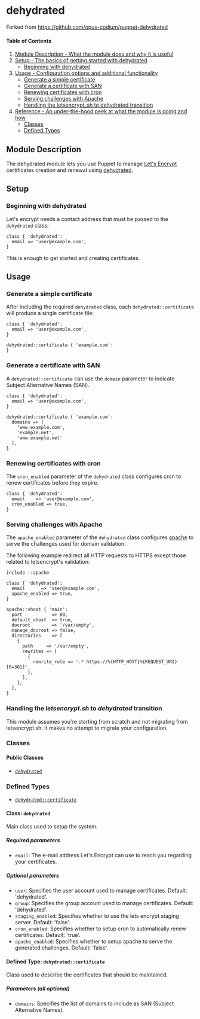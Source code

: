 # dehydrated

Forked from https://github.com/opus-codium/puppet-dehydrated

#### Table of Contents

1. [Module Description - What the module does and why it is useful](#module-description)
2. [Setup - The basics of getting started with dehydrated](#setup)
    * [Beginning with dehydrated](#beginning-with-dehydrated)
3. [Usage - Configuration options and additional functionality](#usage)
    * [Generate a simple certificate](#generate-a-simple-certificate)
    * [Generate a certificate with SAN](#generate-a-certificate-with-san)
    * [Renewing certificates with cron](#renewing-certificates-with-cron)
    * [Serving challenges with Apache](#serving-challenges-with-apache)
    * [Handling the letsencrypt\_sh to dehydrated transition](#handling-the-letsencryptsh-to-dehydrated-transition)
4. [Reference - An under-the-hood peek at what the module is doing and how](#reference)
    * [Classes](#classes)
    * [Defined Types](#defined-types)

## Module Description

The dehydrated module lets you use Puppet to manage [Let's Encrypt](https://letsencrypt.org/) certificates creation and renewal using [dehydrated](https://github.com/lukas2511/dehydrated).

## Setup

### Beginning with dehydrated

Let's encrypt needs a contact address that must be passed to the `dehydrated` class:

```puppet
class { 'dehydrated':
  email => 'user@example.com',
}
```

This is enough to get started and creating certificates.

## Usage

### Generate a simple certificate

After including the required `dehydrated` class, each `dehydrated::certificate` will produce a single certificate file:

```puppet
class { 'dehydrated':
  email => 'user@example.com',
}

dehydrated::certificate { 'example.com':
}
```

### Generate a certificate with SAN

A `dehydrated::certificate` can use the `domain` parameter to indicate Subject Alternative Names (SAN).

```puppet
class { 'dehydrated':
  email => 'user@example.com',
}

dehydrated::certificate { 'example.com':
  domains => [
    'www.example.com',
    'example.net',
    'www.example.net'
  ],
}
```

### Renewing certificates with cron

The `cron_enabled` parameter of the `dehydrated` class configures cron to renew certificates before they expire.

```puppet
class { 'dehydrated':
  email    => 'user@example.com',
  cron_enabled => true,
}
```

### Serving challenges with Apache

The `apache_enabled` parameter of the `dehydrated` class configures [apache](https://forge.puppet.com/puppetlabs/apache) to serve the challenges used for domain validation.

The following example redirect all HTTP requests to HTTPS except those related to letsencrypt's validation:

```puppet
include ::apache

class { 'dehydrated':
  email      => 'user@example.com',
  apache_enabled => true,
}

apache::vhost { 'main':
  port           => 80,
  default_vhost  => true,
  docroot        => '/var/empty',
  manage_docroot => false,
  directories    => [
    {
      path     => '/var/empty',
      rewrites => [
        {
          rewrite_rule => '.* https://%{HTTP_HOST}%{REQUEST_URI} [R=301]',
        },
      ],
    },
  ],
}
```

### Handling the *letsencrypt.sh* to *dehydrated* transition

This module assumes you're starting from scratch and not migrating from letsencrypt.sh. It makes no attempt to migrate your configuration.

### Classes

#### Public Classes

* [`dehydrated`](#class-dehydrated)

### Defined Types

* [`dehydrated::certificate`](#defined-type-dehydratedcertificate)

#### Class: `dehydrated`

Main class used to setup the system.

##### Required parameters

* `email`: The e-mail address Let's Encrypt can use to reach you regarding your certificates.

##### Optional parameters

* `user`: Specifies the user account used to manage certificates. Default: 'dehydrated'.
* `group`: Specifies the group account used to manage certificates. Default: 'dehydrated'.
* `staging_enabled`: Specifies whether to use the lets encrypt staging server. Default: 'false'.
* `cron_enabled`: Specifies whether to setup cron to automatically renew certificates. Default: 'true'.
* `apache_enabled`: Specifies whether to setup apache to serve the generated challenges. Default: 'false'.

#### Defined Type: `dehydrated::certificate`

Class used to describe the certificates that should be maintained.

##### Parameters (all optional)

* `domains`: Specifies the list of domains to include as SAN (Subject Alternative Names).
